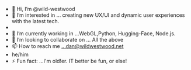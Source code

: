 - 👋 Hi, I’m @wild-westwood
- 👀 I’m interested in ... creating new UX/UI and dynamic user experiences with the latest tech.
- 
- 🌱 I’m currently working in ...WebGL,Python, Hugging-Face, Node.js.
- 💞️ I’m looking to collaborate on ... All the above
- 📫 How to reach me ...dan@wildwestwood.net
- he/him
- ⚡ Fun fact: ...I'm old!er. IT better be fun, or else!

<!---
wild-westwood/wild-westwood is a ✨ special ✨ repository because its `README.md` (this file) appears on your GitHub profile.
You can click the Preview link to take a look at your changes.
--->
